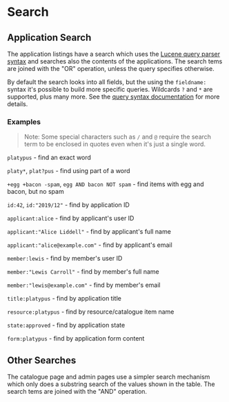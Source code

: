 # Search

## Application Search

The application listings have a search which uses the [Lucene query parser syntax][query-syntax]
and searches also the contents of the applications. The search tems are joined
with the "OR" operation, unless the query specifies otherwise.

By default the search looks into all fields, but the using the `fieldname:`
syntax it's possible to build more specific queries. Wildcards `?` and `*` are
supported, plus many more. See the [query syntax documentation][query-syntax]
for more details.

[query-syntax]: https://lucene.apache.org/core/8_2_0/queryparser/org/apache/lucene/queryparser/classic/package-summary.html#package.description

### Examples

> Note: Some special characters such as `/` and `@` require the search
> term to be enclosed in quotes even when it's just a single word.

`platypus` - find an exact word

`platy*`, `plat?pus` - find using part of a word

`+egg +bacon -spam`, `egg AND bacon NOT spam` - find items with egg and bacon, but no spam

`id:42`, `id:"2019/12"` - find by application ID

`applicant:alice` - find by applicant's user ID

`applicant:"Alice Liddell"` - find by applicant's full name

`applicant:"alice@example.com"` - find by applicant's email

`member:lewis` - find by member's user ID

`member:"Lewis Carroll"` - find by member's full name

`member:"lewis@example.com"` - find by member's email

`title:platypus` - find by application title

`resource:platypus` - find by resource/catalogue item name

`state:approved` - find by application state

`form:platypus` - find by application form content
  

## Other Searches

The catalogue page and admin pages use a simpler search mechanism which
only does a substring search of the values shown in the table.
The search tems are joined with the "AND" operation.